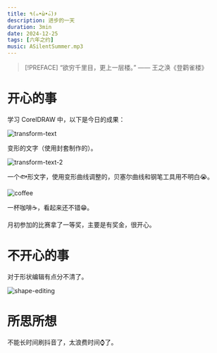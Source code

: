 ```yaml
---
title: ٩(๑•̀ω•́๑)۶
description: 进步的一天
duration: 3min
date: 2024-12-25
tags: [六年之约]
music: ASilentSummer.mp3
---
```


> [!PREFACE]
> “欲穷千里目，更上一层楼。” —— 王之涣《登鹳雀楼》

# 开心的事

学习 CorelDRAW 中，以下是今日的成果：

![transform-text](/images/transform-text.svg)

变形的文字（使用封套制作的）。

![transform-text-2](/images/transform-text-2.svg)

一个🐟形文字，使用变形曲线调整的，贝塞尔曲线和钢笔工具用不明白😭。

![coffee](/images/coffee.svg)

一杯咖啡☕️，看起来还不错😁。

月初参加的比赛拿了一等奖，主要是有奖金，很开心。

# 不开心的事

对于形状编辑有点分不清了。

![shape-editing](/images/shape-editing.svg)

# 所思所想

不能长时间刷抖音了，太浪费时间⌚️了。

